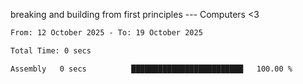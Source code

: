 breaking and building from first principles --- Computers <3

<!--START_SECTION:waka-->

```txt
From: 12 October 2025 - To: 19 October 2025

Total Time: 0 secs

Assembly   0 secs          █████████████████████████   100.00 %
```

<!--END_SECTION:waka-->
